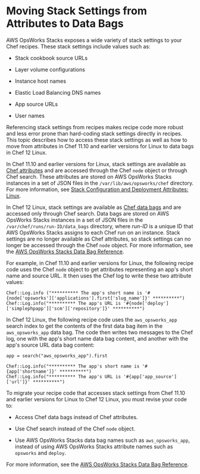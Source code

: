 # Moving Stack Settings from Attributes to Data Bags<a name="attributes-to-data-bags"></a>

AWS OpsWorks Stacks exposes a wide variety of stack settings to your Chef recipes\. These stack settings include values such as:

+ Stack cookbook source URLs

+ Layer volume configurations

+ Instance host names

+ Elastic Load Balancing DNS names

+ App source URLs

+ User names

Referencing stack settings from recipes makes recipe code more robust and less error prone than hard\-coding stack settings directly in recipes\. This topic describes how to access these stack settings as well as how to move from attributes in Chef 11\.10 and earlier versions for Linux to data bags in Chef 12 Linux\.

In Chef 11\.10 and earlier versions for Linux, stack settings are available as [Chef attributes](https://docs.chef.io/attributes.html) and are accessed through the Chef `node` object or through Chef search\. These attributes are stored on AWS OpsWorks Stacks instances in a set of JSON files in the `/var/lib/aws/opsworks/chef` directory\. For more information, see [Stack Configuration and Deployment Attributes: Linux](attributes-json-linux.md)\.

In Chef 12 Linux, stack settings are available as [Chef data bags](https://docs.chef.io/data_bags.html) and are accessed only through Chef search\. Data bags are stored on AWS OpsWorks Stacks instances in a set of JSON files in the `/var/chef/runs/run-ID/data_bags` directory, where *run\-ID* is a unique ID that AWS OpsWorks Stacks assigns to each Chef run on an instance\. Stack settings are no longer available as Chef attributes, so stack settings can no longer be accessed through the Chef `node` object\. For more information, see the [AWS OpsWorks Stacks Data Bag Reference](data-bags.md)\.

For example, in Chef 11\.10 and earlier versions for Linux, the following recipe code uses the Chef `node` object to get attributes representing an app's short name and source URL\. It then uses the Chef log to write these two attribute values:

```
Chef::Log.info ("********** The app's short name is '#{node['opsworks']['applications'].first['slug_name']}' **********")
Chef::Log.info("********** The app's URL is '#{node['deploy']['simplephpapp']['scm']['repository']}' **********")
```

In Chef 12 Linux, the following recipe code uses the `aws_opsworks_app` search index to get the contents of the first data bag item in the `aws_opsworks_app` data bag\. The code then writes two messages to the Chef log, one with the app's short name data bag content, and another with the app's source URL data bag content:

```
app = search("aws_opsworks_app").first

Chef::Log.info("********** The app's short name is '#{app['shortname']}' **********")
Chef::Log.info("********** The app's URL is '#{app['app_source']['url']}' **********")
```

To migrate your recipe code that accesses stack settings from Chef 11\.10 and earlier versions for Linux to Chef 12 Linux, you must revise your code to:

+ Access Chef data bags instead of Chef attributes\.

+ Use Chef search instead of the Chef `node` object\.

+ Use AWS OpsWorks Stacks data bag names such as `aws_opsworks_app`, instead of using AWS OpsWorks Stacks attribute names such as `opsworks` and `deploy`\.

For more information, see the [AWS OpsWorks Stacks Data Bag Reference](data-bags.md)\.